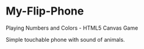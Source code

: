 # My-Flip-Phone
Playing Numbers and Colors - HTML5 Canvas Game

Simple touchable phone with sound of animals.
